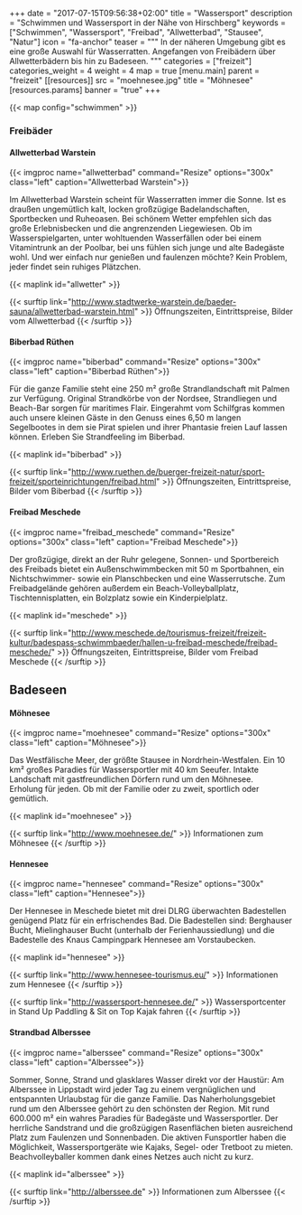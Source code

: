 +++
date = "2017-07-15T09:56:38+02:00"
title = "Wassersport"
description = "Schwimmen und Wassersport in der Nähe von Hirschberg"
keywords = ["Schwimmen", "Wassersport", "Freibad", "Allwetterbad", "Stausee", "Natur"]
icon = "fa-anchor"
teaser = """
In der näheren Umgebung gibt es eine große Auswahl für Wasserratten.
Angefangen von Freibädern über Allwetterbädern bis hin zu Badeseen.
"""
categories = ["freizeit"]
categories_weight = 4
weight = 4
map = true
[menu.main]
    parent = "freizeit"
[[resources]]
    src = "moehnesee.jpg"
    title = "Möhnesee"
[resources.params]
    banner = "true"
+++

{{< map config="schwimmen" >}}

### Freibäder

#### Allwetterbad Warstein

{{< imgproc name="allwetterbad" command="Resize" options="300x" class="left" caption="Allwetterbad Warstein">}}

Im Allwetterbad Warstein scheint für Wasserratten immer die Sonne. Ist es draußen ungemütlich kalt, locken 
großzügige Badelandschaften, Sportbecken und Ruheoasen. Bei schönem Wetter empfehlen sich das große 
Erlebnisbecken und die angrenzenden Liegewiesen. Ob im Wasserspielgarten, unter wohltuenden Wasserfällen 
oder bei einem Vitamintrunk an der Poolbar, bei uns fühlen sich junge und alte Badegäste wohl. 
Und wer einfach nur genießen und faulenzen möchte? Kein Problem, jeder findet sein ruhiges Plätzchen.

{{< maplink id="allwetter" >}}

{{< surftip link="http://www.stadtwerke-warstein.de/baeder-sauna/allwetterbad-warstein.html" >}}
 Öffnungszeiten, Eintrittspreise, Bilder vom Allwetterbad
{{< /surftip >}}


#### Biberbad Rüthen

{{< imgproc name="biberbad" command="Resize" options="300x" class="left" caption="Biberbad Rüthen">}}

Für die ganze Familie steht eine 250 m² große Strandlandschaft mit Palmen zur Verfügung. 
Original Strandkörbe von der Nordsee, Strandliegen und Beach-Bar sorgen für maritimes Flair. 
Eingerahmt vom Schilfgras kommen auch unsere kleinen Gäste in den Genuss eines 6,50 m langen  
Segelbootes in dem sie Pirat spielen und ihrer Phantasie freien Lauf lassen können. 
Erleben Sie Strandfeeling im Biberbad.

{{< maplink id="biberbad" >}}

{{< surftip link="http://www.ruethen.de/buerger-freizeit-natur/sport-freizeit/sporteinrichtungen/freibad.html" >}}
 Öffnungszeiten, Eintrittspreise, Bilder vom Biberbad
{{< /surftip >}}


#### Freibad Meschede

{{< imgproc name="freibad_meschede" command="Resize" options="300x" class="left" caption="Freibad Meschede">}}

Der großzügige, direkt an der Ruhr gelegene, Sonnen- und Sportbereich des Freibads bietet ein 
Außenschwimmbecken mit 50 m Sportbahnen, ein Nichtschwimmer- sowie ein Planschbecken und eine Wasserrutsche. 
Zum Freibadgelände gehören außerdem ein Beach-Volleyballplatz, Tischtennisplatten, ein 
Bolzplatz sowie ein Kinderpielplatz.

{{< maplink id="meschede" >}}

{{< surftip link="http://www.meschede.de/tourismus-freizeit/freizeit-kultur/badespass-schwimmbaeder/hallen-u-freibad-meschede/freibad-meschede/" >}}
 Öffnungszeiten, Eintrittspreise, Bilder vom Freibad Meschede
{{< /surftip >}}

## Badeseen

#### Möhnesee

{{< imgproc name="moehnesee" command="Resize" options="300x" class="left" caption="Möhnesee">}}

Das Westfälische Meer, der größte Stausee in Nordrhein-Westfalen. Ein 10 km² großes Paradies für 
Wassersportler mit 40 km Seeufer. Intakte Landschaft mit gastfreundlichen Dörfern rund um den Möhnesee.  
Erholung für jeden. Ob mit der Familie oder zu zweit, sportlich oder gemütlich.

{{< maplink id="moehnesee" >}}

{{< surftip link="http://www.moehnesee.de/" >}}
 Informationen zum Möhnesee
{{< /surftip >}}


#### Hennesee

{{< imgproc name="hennesee" command="Resize" options="300x" class="left" caption="Hennesee">}}

Der Hennesee in Meschede bietet mit drei DLRG überwachten Badestellen genügend Platz für ein erfrischendes Bad. 
Die Badestellen sind: Berghauser Bucht, Mielinghauser Bucht (unterhalb der Ferienhaussiedlung) und die Badestelle 
des Knaus Campingpark Hennesee am Vorstaubecken.

{{< maplink id="hennesee" >}}

{{< surftip link="http://www.hennesee-tourismus.eu/" >}}
 Informationen zum Hennesee
{{< /surftip >}}

{{< surftip link="http://wassersport-hennesee.de/" >}}
 Wassersportcenter in Stand Up Paddling & Sit on Top Kajak fahren
{{< /surftip >}}

#### Strandbad Alberssee

{{< imgproc name="alberssee" command="Resize" options="300x" class="left" caption="Alberssee">}}

Sommer, Sonne, Strand und glasklares Wasser direkt vor der Haustür: Am Alberssee in Lippstadt wird jeder Tag
 zu einem vergnüglichen und entspannten Urlaubstag für die ganze Familie. Das Naherholungsgebiet rund um 
 den Alberssee gehört zu den schönsten der Region. Mit rund 600.000 m² ein wahres Paradies für Badegäste und Wassersportler. 
Der herrliche Sandstrand und die großzügigen Rasenflächen bieten ausreichend Platz zum Faulenzen und Sonnenbaden. 
Die aktiven Funsportler haben die Möglichkeit, Wassersportgeräte wie Kajaks, Segel- oder Tretboot zu mieten.
 Beachvolleyballer kommen dank eines Netzes auch nicht zu kurz.

{{< maplink id="alberssee" >}}

{{< surftip link="http://alberssee.de" >}}
 Informationen zum Alberssee
{{< /surftip >}}